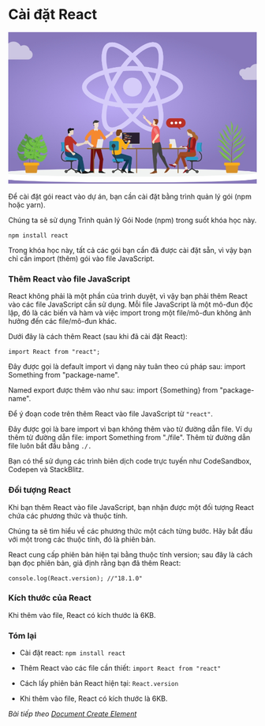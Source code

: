 # Cài đặt React

![Create-HTML-1](images/ss2.jpg) 

Để cài đặt gói react vào dự án, bạn cần cài đặt bằng trình quản lý gói (npm hoặc yarn).

Chúng ta sẽ sử dụng Trình quản lý Gói Node (npm) trong suốt khóa học này.

```
npm install react
```
Trong khóa học này, tất cả các gói bạn cần đã được cài đặt sẵn, vì vậy bạn chỉ cần import (thêm) gói vào file JavaScript.

### Thêm React vào file JavaScript

React không phải là một phần của trình duyệt, vì vậy bạn phải thêm React vào các file JavaScript cần sử dụng. Mỗi file JavaScript là một mô-đun độc lập, đó là các biến và hàm và việc import trong một file/mô-đun không ảnh hưởng đến các file/mô-đun khác.

Dưới đây là cách thêm React (sau khi đã cài đặt React):

```
import React from "react";
```

Đây được gọi là default import vì dạng này tuân theo cú pháp sau: import Something from "package-name".

Named export được thêm vào như sau: import {Something} from "package-name".

Để ý đoạn code trên thêm React vào file JavaScript từ `"react"`. 

Đây được gọi là bare import vì bạn không thêm vào từ đường dẫn file. Ví dụ thêm từ đường dẫn file: import Something from "./file". Thêm từ đường dẫn file luôn bắt đầu bằng `./.`

Bạn có thể sử dụng các trình biên dịch code trực tuyến như CodeSandbox, Codepen và StackBlitz.

### Đối tượng React

Khi bạn thêm React vào file JavaScript, bạn nhận được một đối tượng React chứa các phương thức và thuộc tính.

Chúng ta sẽ tìm hiểu về các phương thức một cách từng bước. Hãy bắt đầu với một trong các thuộc tính, đó là phiên bản.

React cung cấp phiên bản hiện tại bằng thuộc tính version; sau đây là cách bạn đọc phiên bản, giả định rằng bạn đã thêm React:

```
console.log(React.version); //"18.1.0"
```

### Kích thước của React

Khi thêm vào file, React có kích thước là 6KB.

### Tóm lại

- Cài đặt react: `npm install react`

- Thêm React vào các file cần thiết: `import React from "react"`

- Cách lấy phiên bản React hiện tại: `React.version`

- Khi thêm vào file, React có kích thước là 6KB.

*Bài tiếp theo [Document Create Element](/lesson/session/session_3_document_create_element.md)*
